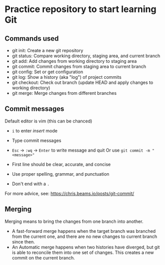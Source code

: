 # Practice repository to start learning Git

## Commands used

- git init: Create a new git repository
- git status: Compare working directory, staging area, and current branch
- git add: Add changes from working directory to staging area
- git commit: Commit changes from staging area to current branch
- git config: Set or get configuration
- git log: Show a history (aka "log") of project commits
- git checkout: Check out branch (update HEAD and apply changes to working directory)
- git merge: Merge changes from different branches

## Commit messages

Default editor is vim (this can be chanced)
  - `i` to enter *insert* mode
  - Type commit messages
  - `Esc` -> `:wq` -> `Enter` to write message and quit
Or use `git commit -m "<message>"`

- First line should be clear, accurate, and concise
- Use proper spelling, grammar, and punctuation
- Don't end with a `.`

For more advice, see: https://chris.beams.io/posts/git-commit/

## Merging

Merging means to bring the changes from one branch into another.

- A fast-forward merge happens when the target branch was branched from the current one, and there are no new changes to current branch since then.
- An Automatic merge happens when two histories have diverged, but git is able to reconcile them into one set of changes. This creates a new commit on the current branch.

